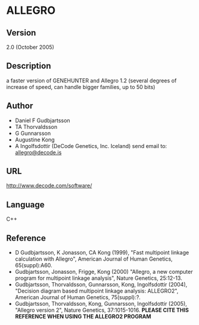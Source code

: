 # ALLEGRO

## Version
2.0 (October 2005)

## Description
a faster version of GENEHUNTER and Allegro 1.2 (several degrees of increase of speed, can handle bigger families, up to 50 bits)

## Author
* Daniel F Gudbjartsson
* TA Thorvaldsson
* G Gunnarsson
* Augustine Kong
* A Ingolfsdottir (DeCode Genetics, Inc. Iceland) send email to: allegro@decode.is

## URL
http://www.decode.com/software/

## Language
C++

## Reference
* D Gudbjartsson, K Jonasson, CA Kong (1999), "Fast multipoint linkage calculation with Allegro", American Journal of Human Genetics, 65(suppl):A60.
* Gudbjartsson, Jonasson, Frigge, Kong (2000) "Allegro, a new computer program for multipoint linkage analysis", Nature Genetics, 25:12-13.
* Gudbjartsson, Thorvaldsson, Gunnarsson, Kong, Ingolfsdottir (2004), "Decision diagram based multipoint linkage analysis: ALLEGRO2", American Journal of Human Genetics, 75(suppl):?.
* Gudbjartsson, Thorvaldsson, Kong, Gunnarsson, Ingolfsdottir (2005), "Allegro version 2", Nature Genetics, 37:1015-1016\. **PLEASE CITE THIS REFERENCE WHEN USING THE ALLEGRO2 PROGRAM**